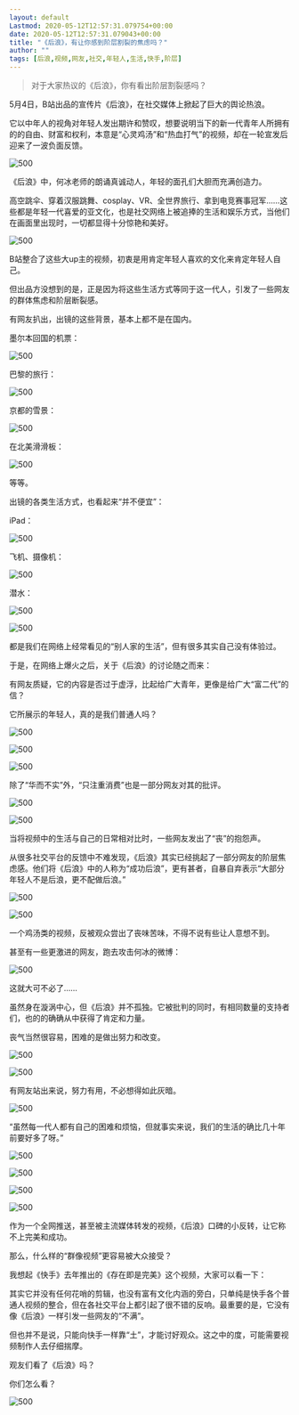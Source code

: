 ```yaml
---
layout: default
Lastmod: 2020-05-12T12:57:31.079754+00:00
date: 2020-05-12T12:57:31.079043+00:00
title: "《后浪》，有让你感到阶层割裂的焦虑吗？"
author: ""
tags: [后浪,视频,网友,社交,年轻人,生活,快手,阶层]
---
```


> 对于大家热议的《后浪》，你有看出阶层割裂感吗？

5月4日，B站出品的宣传片《后浪》，在社交媒体上掀起了巨大的舆论热浪。

它以中年人的视角对年轻人发出期许和赞叹，想要说明当下的新一代青年人所拥有的的自由、财富和权利，本意是“心灵鸡汤”和“热血打气”的视频，却在一轮宣发后迎来了一波负面反馈。

![500](https://images.weserv.nl/?url=https%3A//i.guancha.cn/bbs/2020/05/06/20200506131845702.png%3FimageView2/2/w/500/format/png)

《后浪》中，何冰老师的朗诵真诚动人，年轻的面孔们大胆而充满创造力。

高空跳伞、穿着汉服跳舞、cosplay、VR、全世界旅行、拿到电竞赛事冠军……这些都是年轻一代喜爱的亚文化，也是社交网络上被追捧的生活和娱乐方式，当他们在画面里出现时，一切都显得十分惊艳和美好。

![500](https://images.weserv.nl/?url=https%3A//i.guancha.cn/bbs/2020/05/06/20200506133200812.png%3FimageView2/2/w/500/format/png)

B站整合了这些大up主的视频，初衷是用肯定年轻人喜欢的文化来肯定年轻人自己。

但出品方没想到的是，正是因为将这些生活方式等同于这一代人，引发了一些网友的群体焦虑和阶层断裂感。

有网友扒出，出镜的这些背景，基本上都不是在国内。

墨尔本回国的机票：

![500](https://images.weserv.nl/?url=https%3A//i.guancha.cn/bbs/2020/05/06/20200506133242488.png%3FimageView2/2/w/500/format/png)

巴黎的旅行：

![500](https://images.weserv.nl/?url=https%3A//i.guancha.cn/bbs/2020/05/06/20200506133300432.png%3FimageView2/2/w/500/format/png)

京都的雪景：

![500](https://images.weserv.nl/?url=https%3A//i.guancha.cn/bbs/2020/05/06/20200506133351578.jpg%3FimageView2/2/w/500/format/jpg)

在北美滑滑板：

![500](https://images.weserv.nl/?url=https%3A//i.guancha.cn/bbs/2020/05/06/20200506133429639.jpg%3FimageView2/2/w/500/format/jpg)

等等。

出镜的各类生活方式，也看起来“并不便宜”：

iPad：

![500](https://images.weserv.nl/?url=https%3A//i.guancha.cn/bbs/2020/05/06/20200506133613180.png%3FimageView2/2/w/500/format/png)

飞机、摄像机：

![500](https://images.weserv.nl/?url=https%3A//i.guancha.cn/bbs/2020/05/06/20200506133704602.png%3FimageView2/2/w/500/format/png)

潜水：

![500](https://images.weserv.nl/?url=https%3A//i.guancha.cn/bbs/2020/05/06/20200506133711240.png%3FimageView2/2/w/500/format/png)

![500](https://images.weserv.nl/?url=https%3A//i.guancha.cn/bbs/2020/05/06/20200506133719621.png%3FimageView2/2/w/500/format/png)

都是我们在网络上经常看见的“别人家的生活”，但有很多其实自己没有体验过。

于是，在网络上爆火之后，关于《后浪》的讨论随之而来：

有网友质疑，它的内容是否过于虚浮，比起给广大青年，更像是给广大“富二代”的信？

它所展示的年轻人，真的是我们普通人吗？

![500](https://images.weserv.nl/?url=https%3A//i.guancha.cn/bbs/2020/05/06/20200506134340607.png%3FimageView2/2/w/500/format/png)

![500](https://images.weserv.nl/?url=https%3A//i.guancha.cn/bbs/2020/05/06/20200506134412354.png%3FimageView2/2/w/500/format/png)

![500](https://images.weserv.nl/?url=https%3A//i.guancha.cn/bbs/2020/05/06/20200506134453768.png%3FimageView2/2/w/500/format/png)

除了“华而不实”外，“只注重消费”也是一部分网友对其的批评。

![500](https://images.weserv.nl/?url=https%3A//i.guancha.cn/bbs/2020/05/06/20200506135418315.png%3FimageView2/2/w/500/format/png)

![500](https://images.weserv.nl/?url=https%3A//i.guancha.cn/bbs/2020/05/06/20200506135423398.png%3FimageView2/2/w/500/format/png)

当将视频中的生活与自己的日常相对比时，一些网友发出了“丧”的抱怨声。

从很多社交平台的反馈中不难发现，《后浪》其实已经挑起了一部分网友的阶层焦虑感。他们将《后浪》中的人称为“成功后浪”，更有甚者，自暴自弃表示“大部分年轻人不是后浪，更不配做后浪。”

![500](https://images.weserv.nl/?url=https%3A//i.guancha.cn/bbs/2020/05/06/20200506135124739.png%3FimageView2/2/w/500/format/png)

![500](https://images.weserv.nl/?url=https%3A//i.guancha.cn/bbs/2020/05/06/20200506135638491.png%3FimageView2/2/w/500/format/png)

一个鸡汤类的视频，反被观众尝出了丧味苦味，不得不说有些让人意想不到。

甚至有一些更激进的网友，跑去攻击何冰的微博：

![500](https://images.weserv.nl/?url=https%3A//i.guancha.cn/bbs/2020/05/06/20200506140651580.jpg%3FimageView2/2/w/500/format/jpg)

这就大可不必了……

虽然身在漩涡中心，但《后浪》并不孤独。它被批判的同时，有相同数量的支持者们，也的的确确从中获得了肯定和力量。

丧气当然很容易，困难的是做出努力和改变。

![500](https://images.weserv.nl/?url=https%3A//i.guancha.cn/bbs/2020/05/06/20200506140153266.png%3FimageView2/2/w/500/format/png)

![500](https://images.weserv.nl/?url=https%3A//i.guancha.cn/bbs/2020/05/06/20200506140209594.png%3FimageView2/2/w/500/format/png)

有网友站出来说，努力有用，不必想得如此灰暗。

![500](https://images.weserv.nl/?url=https%3A//i.guancha.cn/bbs/2020/05/06/20200506140239258.png%3FimageView2/2/w/500/format/png)

“虽然每一代人都有自己的困难和烦恼，但就事实来说，我们的生活的确比几十年前要好多了呀。”

![500](https://images.weserv.nl/?url=https%3A//i.guancha.cn/bbs/2020/05/06/20200506140336886.png%3FimageView2/2/w/500/format/png)

![500](https://images.weserv.nl/?url=https%3A//i.guancha.cn/bbs/2020/05/06/20200506141154664.png%3FimageView2/2/w/500/format/png)

![500](https://images.weserv.nl/?url=https%3A//i.guancha.cn/bbs/2020/05/06/20200506141159179.png%3FimageView2/2/w/500/format/png)

![500](https://images.weserv.nl/?url=https%3A//i.guancha.cn/bbs/2020/05/06/20200506141204389.png%3FimageView2/2/w/500/format/png)

作为一个全网推送，甚至被主流媒体转发的视频，《后浪》口碑的小反转，让它称不上完美和成功。

那么，什么样的“群像视频”更容易被大众接受？

我想起《快手》去年推出的《存在即是完美》这个视频，大家可以看一下：

其实它并没有任何花哨的剪辑，也没有富有文化内涵的旁白，只单纯是快手各个普通人视频的整合，但在各社交平台上都引起了很不错的反响。最重要的是，它没有像《后浪》一样引发一些网友的“不满”。

但也并不是说，只能向快手一样靠“土”，才能讨好观众。这之中的度，可能需要视频制作人去仔细揣摩。

观友们看了《后浪》吗？

你们怎么看？

![500](https://images.weserv.nl/?url=https%3A//i.guancha.cn/bbs/2020/05/06/20200506142412653.png%3FimageView2/2/w/500/format/png)

